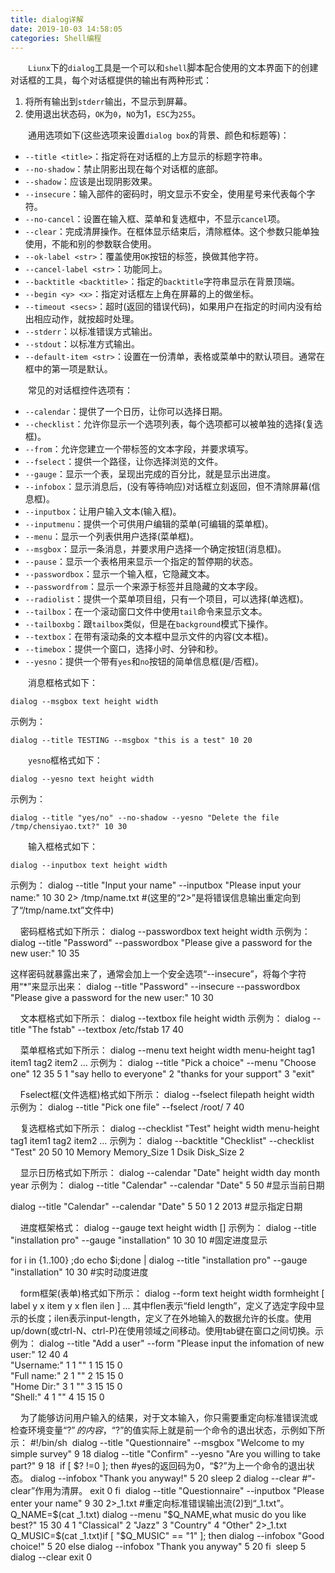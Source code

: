 ```yaml
---
title: dialog详解
date: 2019-10-03 14:58:05
categories: Shell编程
---
```

&emsp;&emsp;`Liunx`下的`dialog`工具是一个可以和`shell`脚本配合使用的文本界面下的创建对话框的工具，每个对话框提供的输出有两种形式：

1. 将所有输出到`stderr`输出，不显示到屏幕。
2. 使用退出状态码，`OK`为`0`，`NO`为1，`ESC`为`255`。

&emsp;&emsp;通用选项如下(这些选项来设置`dialog box`的背景、颜色和标题等)：

- `--title <title>`：指定将在对话框的上方显示的标题字符串。
- `--no-shadow`：禁止阴影出现在每个对话框的底部。
- `--shadow`：应该是出现阴影效果。
- `--insecure`：输入部件的密码时，明文显示不安全，使用星号来代表每个字符。
- `--no-cancel`：设置在输入框、菜单和复选框中，不显示`cancel`项。
- `--clear`：完成清屏操作。在框体显示结束后，清除框体。这个参数只能单独使用，不能和别的参数联合使用。
- `--ok-label <str>`：覆盖使用`OK`按钮的标签，换做其他字符。
- `--cancel-label <str>`：功能同上。
- `--backtitle <backtitle>`：指定的`backtitle`字符串显示在背景顶端。
- `--begin <y> <x>`：指定对话框左上角在屏幕的上的做坐标。
- `--timeout <secs>`：超时(返回的错误代码)，如果用户在指定的时间内没有给出相应动作，就按超时处理。
- `--stderr`：以标准错误方式输出。
- `--stdout`：以标准方式输出。
- `--default-item <str>`：设置在一份清单，表格或菜单中的默认项目。通常在框中的第一项是默认。

&emsp;&emsp;常见的对话框控件选项有：

- `--calendar`：提供了一个日历，让你可以选择日期。
- `--checklist`：允许你显示一个选项列表，每个选项都可以被单独的选择(复选框)。
- `--from`：允许您建立一个带标签的文本字段，并要求填写。
- `--fselect`：提供一个路径，让你选择浏览的文件。
- `--gauge`：显示一个表，呈现出完成的百分比，就是显示出进度。
- `--infobox`：显示消息后，(没有等待响应)对话框立刻返回，但不清除屏幕(信息框)。
- `--inputbox`：让用户输入文本(输入框)。
- `--inputmenu`：提供一个可供用户编辑的菜单(可编辑的菜单框)。
- `--menu`：显示一个列表供用户选择(菜单框)。
- `--msgbox`：显示一条消息，并要求用户选择一个确定按钮(消息框)。
- `--pause`：显示一个表格用来显示一个指定的暂停期的状态。
- `--passwordbox`：显示一个输入框，它隐藏文本。
- `--passwordfrom`：显示一个来源于标签并且隐藏的文本字段。
- `--radiolist`：提供一个菜单项目组，只有一个项目，可以选择(单选框)。
- `--tailbox`：在一个滚动窗口文件中使用`tail`命令来显示文本。
- `--tailboxbg`：跟`tailbox`类似，但是在`background`模式下操作。
- `--textbox`：在带有滚动条的文本框中显示文件的内容(文本框)。
- `--timebox`：提供一个窗口，选择小时、分钟和秒。
- `--yesno`：提供一个带有`yes`和`no`按钮的简单信息框(是/否框)。

&emsp;&emsp;消息框格式如下：

``` shell
dialog --msgbox text height width
```

示例为：

``` shell
dialog --title TESTING --msgbox "this is a test" 10 20
```

&emsp;&emsp;`yesno`框格式如下：

``` shell
dialog --yesno text height width
```

示例为：

``` shell
dialog --title "yes/no" --no-shadow --yesno "Delete the file /tmp/chensiyao.txt?" 10 30
```

&emsp;&emsp;输入框格式如下：

``` shell
dialog --inputbox text height width
```

示例为：
dialog --title "Input your name" --inputbox "Please input your name:" 10 30 2> /tmp/name.txt #(这里的“2>”是将错误信息输出重定向到了“/tmp/name.txt”文件中)

    密码框格式如下所示：
dialog --passwordbox text height width
示例为：
dialog --title "Password" --passwordbox "Please give a password for the new user:" 10 35

这样密码就暴露出来了，通常会加上一个安全选项“--insecure”，将每个字符用“*”来显示出来：
dialog --title "Password" --insecure --passwordbox "Please give a password for the new user:" 10 30

    文本框格式如下所示：
dialog --textbox file height width
示例为：
dialog --title "The fstab" --textbox /etc/fstab 17 40

    菜单框格式如下所示：
dialog --menu text height width menu-height tag1 item1 tag2 item2 …
示例为：
dialog --title "Pick a choice" --menu "Choose one" 12 35 5 1 "say hello to everyone" 2 "thanks for your support" 3 "exit"

    Fselect框(文件选框)格式如下所示：
dialog --fselect filepath height width
示例为：
dialog --title "Pick one file" --fselect /root/ 7 40

    复选框格式如下所示：
dialog --checklist "Test" height width menu-height tag1 item1 tag2 item2 …
示例为：
dialog --backtitle "Checklist" --checklist "Test" 20 50 10 Memory Memory_Size 1 Dsik Disk_Size 2

    显示日历格式如下所示：
dialog --calendar "Date" height width day month year
示例为：
dialog --title "Calendar" --calendar "Date" 5 50 #显示当前日期

dialog --title "Calendar" --calendar "Date" 5 50 1 2 2013 #显示指定日期

    进度框架格式：
dialog --gauge text height width [<percent>]
示例为：
dialog --title "installation pro" --gauge "installation" 10 30 10 #固定进度显示

for i in {1..100} ;do echo $i;done | dialog --title "installation pro" --gauge "installation" 10 30 #实时动度进度

    form框架(表单)格式如下所示：
dialog --form text height width formheight [ label y x item y x flen ilen ] ...
其中flen表示“field length”，定义了选定字段中显示的长度；ilen表示input-length，定义了在外地输入的数据允许的长度。使用up/down(或ctrl-N、ctrl-P)在使用领域之间移动。使用tab键在窗口之间切换。示例为：
dialog --title "Add a user" --form "Please input the infomation of new user:" 12 40 4  \
  "Username:" 1  1 "" 1  15  15  0  \
  "Full name:" 2  1 "" 2  15  15  0  \
  "Home Dir:" 3  1 "" 3  15  15  0  \
  "Shell:"    4   1 "" 4  15  15  0

    为了能够访问用户输入的结果，对于文本输入，你只需要重定向标准错误流或检查环境变量“$?”的内容，“$?”的值实际上就是前一个命令的退出状态，示例如下所示：
#!/bin/sh
​
dialog --title "Questionnaire" --msgbox "Welcome to my simple survey" 9 18
dialog --title "Confirm" --yesno "Are you willing to take part?" 9 18
​
if [ $? !=0 ]; then #yes的返回码为0，“$?”为上一个命令的退出状态。
    dialog --infobox "Thank you anyway!" 5 20
    sleep 2
    dialog --clear #“-clear”作用为清屏。
    exit 0
fi
​
dialog --title "Questionnaire" --inputbox "Please enter your name" 9 30 2>_1.txt #重定向标准错误输出流(2)到“_1.txt”。
Q_NAME=$(cat _1.txt)
dialog --menu "$Q_NAME,what music do you like best?" 15 30 4 1 "Classical" 2 "Jazz" 3 "Country" 4 "Other" 2>_1.txt
Q_MUSIC=$(cat _1.txt)
​
if [ "$Q_MUSIC" == "1" ]; then
    dialog --infobox "Good choice!" 5 20
else
    dialog --infobox "Thank you anyway" 5 20
fi
​
sleep 5
dialog --clear
exit 0
